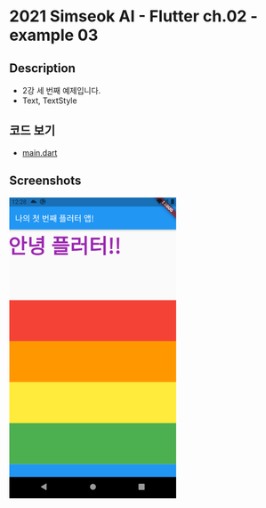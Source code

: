 # 2021 Simseok AI - Flutter ch.02 - example 03

## Description
 - 2강 세 번째 예제입니다.
 - Text, TextStyle

## 코드 보기
 - [main.dart](https://github.com/DokySp/2021-Simseok-AI-Class-Flutter/blob/main/examples/ex_ch02-03/lib/main.dart)

## Screenshots

<img src = "https://github.com/DokySp/2021-Simseok-AI-Class-Flutter/blob/main/examples/ex_ch02-03/document/ex01.png?raw=true" width = 300>